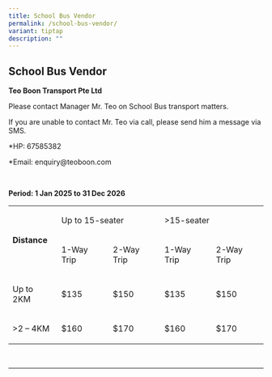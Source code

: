 ```yaml
---
title: School Bus Vendor
permalink: /school-bus-vendor/
variant: tiptap
description: ""
---
```

<h2>School Bus Vendor</h2>
<p><strong>Teo Boon Transport Pte Ltd</strong>
</p>
<p>Please contact Manager Mr. Teo on School Bus transport matters.</p>
<p>If you are unable to contact Mr. Teo via call, please send him a message
via SMS.</p>
<p>*HP: 67585382</p>
<p>*Email: <a rel="noopener noreferrer nofollow" target="_blank">enquiry@teoboon.com</a>
</p>
<p>&nbsp;</p>
<p><strong>Period: 1 Jan 2025 to 31 Dec 2026</strong>
</p>
<table style="minWidth: 125px">
<colgroup>
<col>
<col>
<col>
<col>
<col>
</colgroup>
<tbody>
<tr>
<td rowspan="2" colspan="1">
<p><strong>Distance</strong>
</p>
</td>
<td rowspan="1" colspan="2">
<p>Up to 15-seater</p>
</td>
<td rowspan="1" colspan="2">
<p>&gt;15-seater</p>
</td>
</tr>
<tr>
<td rowspan="1" colspan="1">
<p>1-Way Trip</p>
</td>
<td rowspan="1" colspan="1">
<p>2-Way Trip</p>
</td>
<td rowspan="1" colspan="1">
<p>1-Way Trip</p>
</td>
<td rowspan="1" colspan="1">
<p>2-Way Trip</p>
</td>
</tr>
<tr>
<td rowspan="1" colspan="1">
<p>Up to 2KM</p>
</td>
<td rowspan="1" colspan="1">
<p>$135</p>
</td>
<td rowspan="1" colspan="1">
<p>$150</p>
</td>
<td rowspan="1" colspan="1">
<p>$135</p>
</td>
<td rowspan="1" colspan="1">
<p>$150</p>
</td>
</tr>
<tr>
<td rowspan="1" colspan="1">
<p>&gt;2 – 4KM</p>
</td>
<td rowspan="1" colspan="1">
<p>$160</p>
</td>
<td rowspan="1" colspan="1">
<p>$170</p>
</td>
<td rowspan="1" colspan="1">
<p>$160</p>
</td>
<td rowspan="1" colspan="1">
<p>$170</p>
</td>
</tr>
</tbody>
</table>
<p>&nbsp;</p>
<hr>
<p></p>
<p></p>
